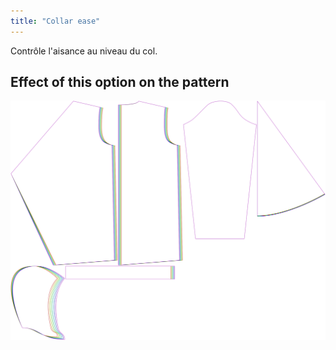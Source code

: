 ```yaml
---
title: "Collar ease"
---
```


Contrôle l'aisance au niveau du col.

## Effect of this option on the pattern

![This image shows the effect of this option by superimposing several variants that have a different value for this option](yuri_collarease_sample.svg "Effect of this option on the pattern")
